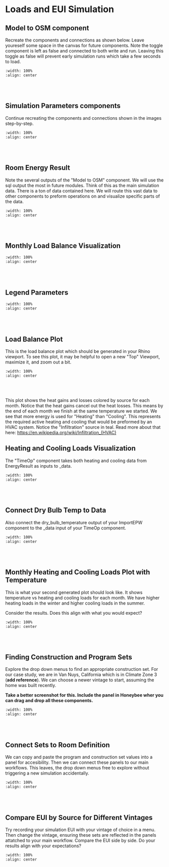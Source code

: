 # Loads and EUI Simulation

## Model to OSM component
Recreate the components and connections as shown below. Leave youreself some space in the canvas for future components. Note the toggle component is left as false and connected to both write and run. Leaving this toggle as false will prevent early simulation runs which take a few seconds to load. 

```{image} ../_static/sim1/sim1_1.png
:width: 100%
:align: center
```
<br/><br/>

## Simulation Parameters components
Continue recreating the components and connections shown in the images step-by-step.
```{image} ../_static/sim1/sim1_2.png
:width: 100%
:align: center
```
<br/><br/>

## Room Energy Result
Note the several outputs of the "Model to OSM" component. We will use the sql output the most in future modules. Think of this as the main simulation data. There is a ton of data contained here. We will route this vast data to other components to preform operations on and visualize specific parts of the data.

```{image} ../_static/sim1/sim1_3.png
:width: 100%
:align: center
```
<br/><br/>

## Monthly Load Balance Visualization
```{image} ../_static/sim1/sim1_4.png
:width: 100%
:align: center
```
<br/><br/>

## Legend Parameters
```{image} ../_static/sim1/sim1_5.png
:width: 100%
:align: center
```
<br/><br/>

## Load Balance Plot
This is the load balance plot which should be generated in your Rhino viewport. To see this plot, it may be helpful to open a new "Top" Viewport, maximize it, and zoom out a bit.

```{image} ../_static/sim1/sim1_6.png
:width: 100%
:align: center
```
<br/><br/>

This plot shows the heat gains and losses colored by source for each month. Notice that the heat gains cancel out the heat losses. This means by the end of each month we finish at the same temperature we started. We see that more energy is used for "Heating" than "Cooling". This represents the required active heating and cooling that would be preformed by an HVAC system. Notice the "Infiltration" source in teal. Read more about that here: https://en.wikipedia.org/wiki/Infiltration_(HVAC)

## Heating and Cooling Loads Visualization
The "TimeOp" component takes both heating and cooling data from EnergyResult as inputs to _data.

```{image} ../_static/sim1/sim1_7.png
:width: 100%
:align: center
```
<br/><br/>

## Connect Dry Bulb Temp to Data
Also connect the dry_bulb_temperature output of your ImportEPW component to the _data input of your TimeOp component.

```{image} ../_static/sim1/sim1_8.png
:width: 100%
:align: center
```
<br/><br/>

## Monthly Heating and Cooling Loads Plot with Temperature
This is what your second generated plot should look like. It shows temperature vs heating and cooling loads for each month. We have higher heating loads in the winter and higher cooling loads in the summer. 

Consider the results. Does this align with what you would expect?

```{image} ../_static/sim1/sim1_9.png
:width: 100%
:align: center
```
<br/><br/>

## Finding Construction and Program Sets
Explore the drop down menus to find an appropriate construction set. For our case study, we are in Van Nuys, California which is in Climate Zone 3 (**add reference**). We can choose a newer vintage to start, assuming the home was built recently.

**Take a better screenshot for this. Include the panel in Honeybee wher you can drag and drop all these components.**

```{image} ../_static/sim1/sim1_10.png
:width: 100%
:align: center
```
<br/><br/>

## Connect Sets to Room Definition
We can copy and paste the program and construction set values into a panel for accesibility. Then we can connect these panels to our main workflows. This leaves, the drop down menus free to explore without triggering a new simulation accidentally.

```{image} ../_static/sim1/sim1_11.png
:width: 100%
:align: center
```
<br/><br/>

## Compare EUI by Source for Different Vintages
Try recording your simulation EUI with your vintage of choice in a menu. Then change the vintage, ensuring these sets are reflected in the panels attatched  to your main workflow. Compare the EUI side by side. Do your results align with your expectations? 

```{image} ../_static/sim1/sim1_12.png
:width: 100%
:align: center
```
<br/><br/>
